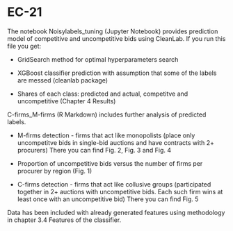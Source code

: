 # EC-21

The notebook Noisylabels_tuning (Jupyter Notebook) provides prediction model of competitive and uncompetitive bids using CleanLab.
If you run this file you get:

- GridSearch method for optimal hyperparameters search

- XGBoost classifier prediction with assumption that some of the labels are messed (cleanlab package)

- Shares of each class: predicted and actual, competitve and uncompetitive (Chapter 4 Results)

C-firms_M-firms (R Markdown) includes further analysis of predicted labels.

- M-firms detection - firms that act like monopolists (place only uncompetitve bids in single-bid auctions and have contracts with 2+ procurers)
There you can find Fig. 2, Fig. 3 and Fig. 4

-  Proportion of uncompetitive bids versus the number of firms per procurer by region (Fig. 1)

- C-firms detection - firms that act like collusive groups (participated together in 2+ auctions with uncompetitive bids. 
Each such firm wins at least once with an uncompetitive bid) 
There you can find Fig. 5

Data has been included with already generated features using methodology in chapter 3.4 Features of the classifier. 
